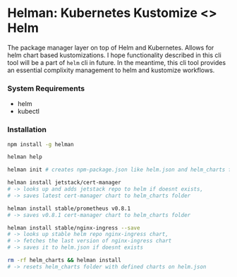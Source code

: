 # Helman: Kubernetes Kustomize <> Helm

The package manager layer on top of Helm and Kubernetes. Allows for helm chart based kustomizations.
I hope functionality described in this cli tool will be a part of `helm` cli in future.
In the meantime, this cli tool provides an essential complixity management to helm and kustomize workflows.

### System Requirements

- helm
- kubectl

### Installation

```sh
npm install -g helman

helman help

helman init # creates npm-package.json like helm.json and helm_charts folder

helman install jetstack/cert-manager
# -> looks up and adds jetstack repo to helm if doesnt exists,
# -> saves latest cert-manager chart to helm_charts folder

helman install stable/prometheus v0.8.1
# -> saves v0.8.1 cert-manager chart to helm_charts folder

helman install stable/nginx-ingress --save
# -> looks up stable helm repo nginx-ingress chart,
# -> fetches the last version of nginx-ingress chart
# -> saves it to helm.json if doesnt exists

rm -rf helm_charts && helman install
# -> resets helm_charts folder with defined charts on helm.json
```

